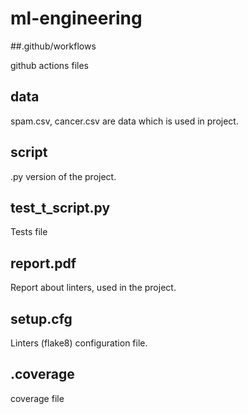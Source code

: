 # ml-engineering

##.github/workflows 

github actions files

## data

spam.csv, cancer.csv are data which is used in project.

## script 

.py version of the project.

## test_t_script.py

Tests file

## report.pdf

Report about linters, used in the project.

## setup.cfg 

Linters (flake8) configuration file.

## .coverage

coverage file
